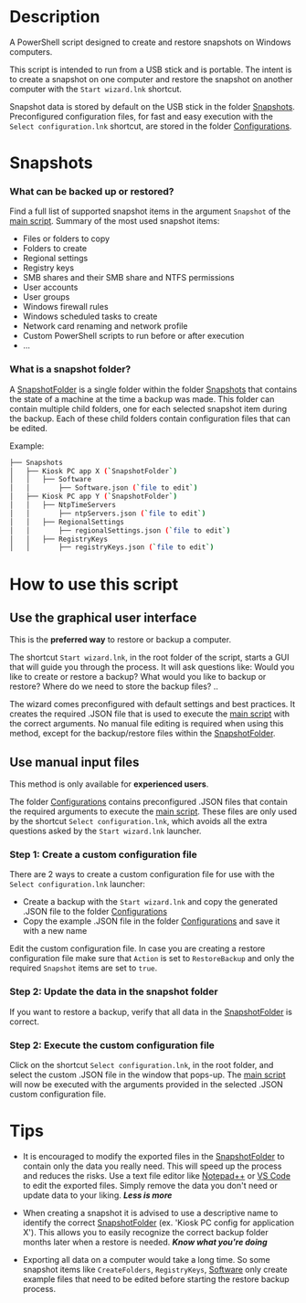 # Description
A PowerShell script designed to create and restore snapshots on Windows computers.

This script is intended to run from a USB stick and is portable. The intent is to create a snapshot on one computer and restore the snapshot on another computer with the `Start wizard.lnk` shortcut. 

Snapshot data is stored by default on the USB stick in the folder [Snapshots](./Snapshots). Preconfigured configuration files, for fast and easy execution with the `Select configuration.lnk` shortcut, are stored in the folder [Configurations](./Configurations).

# Snapshots

### What can be backed up or restored?
Find a full list of supported snapshot items in the argument `Snapshot` of the [main script](./Scripts/Invoke%20scripts/Invoke%20scripts.ps1). Summary of the most used snapshot items:

- Files or folders to copy
- Folders to create
- Regional settings
- Registry keys
- SMB shares and their SMB share and NTFS permissions
- User accounts
- User groups
- Windows firewall rules
- Windows scheduled tasks to create
- Network card renaming and network profile
- Custom PowerShell scripts to run before or after execution
- ...

### What is a snapshot folder?
A [SnapshotFolder](./Snapshots/RestoreSnapshot%20PC1%20Example) is a single folder within the folder [Snapshots](./Snapshots) that contains the state of a machine at the time a backup was made. This folder can contain multiple child folders, one for each selected snapshot item during the backup. Each of these child folders contain configuration files that can be edited.

Example:
```bash
├── Snapshots
│   ├── Kiosk PC app X (`SnapshotFolder`)
│   │   ├── Software
│   │       ├── Software.json (`file to edit`)
│   ├── Kiosk PC app Y (`SnapshotFolder`)
│   │   ├── NtpTimeServers
│   │       ├── ntpServers.json (`file to edit`)
│   │   ├── RegionalSettings
│   │       ├── regionalSettings.json (`file to edit`)
│   │   ├── RegistryKeys 
│   │       ├── registryKeys.json (`file to edit`)
```
# How to use this script

## Use the graphical user interface

This is the **preferred way** to restore or backup a computer.

The shortcut `Start wizard.lnk`, in the root folder of the script, starts a GUI that will guide you through the process. It will ask questions like: Would you like to create or restore a backup? What would you like to backup or restore? Where do we need to store the backup files? ..

The wizard comes preconfigured with default settings and best practices. It creates the required .JSON file that is used to execute the [main script](./Scripts/Invoke%20scripts/Invoke%20scripts.ps1) with the correct arguments. No manual file editing is required when using this method, except for the backup/restore files within the [SnapshotFolder](#what-is-a-snapshot-folder).

## Use manual input files

This method is only available for **experienced users**.

The folder [Configurations](./Configurations) contains preconfigured .JSON files that contain the required arguments to execute the [main script](./Scripts/Invoke%20scripts/Invoke%20scripts.ps1). These files are only used by the shortcut `Select configuration.lnk`, which avoids all the extra questions asked by the `Start wizard.lnk` launcher. 

### Step 1: Create a custom configuration file
There are 2 ways to create a custom configuration file for use with the `Select configuration.lnk` launcher:
- Create a backup with the `Start wizard.lnk` and copy the generated .JSON file to the folder [Configurations](./Configurations)
- Copy the example .JSON file in the folder [Configurations](./Configurations) and save it with a new name

Edit the custom configuration file. In case you are creating a restore configuration file make sure that `Action` is set to `RestoreBackup` and only the required `Snapshot` items are set to `true`.

### Step 2: Update the data in the snapshot folder
If you want to restore a backup, verify that all data in the [SnapshotFolder](#what-is-a-snapshot-folder) is correct. 

### Step 2: Execute the custom configuration file
Click on the shortcut `Select configuration.lnk`, in the root folder, and select the custom .JSON file in the window that pops-up. The [main script](./Scripts/Invoke%20scripts/Invoke%20scripts.ps1) will now be executed with the arguments provided in the selected .JSON custom configuration file.

 # Tips
- It is encouraged to modify the exported files in the [SnapshotFolder](#what-is-a-snapshot-folder) to contain only the data you really need. This will speed up the process and reduces the risks. Use a text file editor like [Notepad++] or [VS Code] to edit the exported files. Simply remove the data you don't need or update data to your liking. **_Less is more_**

- When creating a snapshot it is advised to use a descriptive name to identify the correct [SnapshotFolder](#what-is-a-snapshot-folder) (ex. 'Kiosk PC config for application X'). This allows you to easily recognize the correct backup folder months later when a restore is needed. **_Know what you're doing_**

- Exporting all data on a computer would take a long time. So some snapshot items like `CreateFolders`, `RegistryKeys`, [Software](./Snapshots/RestoreSnapshot%20PC1%20Example/Software) only create example files that need to be edited before starting the restore backup process.

[Notepad++]: https://notepad-plus-plus.org/
[VS Code]: https://code.visualstudio.com/